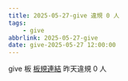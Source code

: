```yaml
---
title: 2025-05-27-give 違規 0 人
tags:
    - give
abbrlink: 2025-05-27-give
date: give-2025-05-27 12:00:00
---
```

give 板 [板規連結](https://www.ptt.cc/bbs/give/M.1612495900.A.C32.html)
昨天違規 0 人
